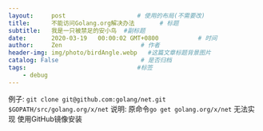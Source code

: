 ```yaml
---
layout:     post                    # 使用的布局(不需要改)
title:      不能访问Golang.org解决办法       # 标题
subtitle:   我是一只被禁足的安小鸟  #副标题
date:       2020-03-19   00:00:02 GMT+0800           # 时间
author:     Zen                      # 作者
header-img: img/photo/birdAngle.webp   #这篇文章标题背景图片
catalog: False                       # 是否归档
tags:                               #标签
    - debug
---
```


例子:
`git clone git@github.com:golang/net.git $GOPATH/src/golang.org/x/net`
说明:
原命令`go get golang.org/x/net`
无法实现
使用GitHub镜像安装
